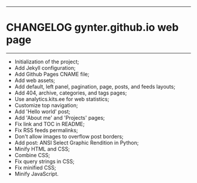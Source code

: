 ------------------------------------------------------------------------
CHANGELOG gynter.github.io web page
========================================================================
------------------------------------------------------------------------

- Initialization of the project;
- Add Jekyll configuration;
- Add Github Pages CNAME file;
- Add web assets;
- Add default, left panel, pagination, page, posts, and feeds layouts;
- Add 404, archive, categories, and tags pages;
- Use analytics.kits.ee for web statistics;
- Customize top navigation;
- Add 'Hello world' post;
- Add 'About me' and 'Projects' pages;
- Fix link and TOC in README;
- Fix RSS feeds permalinks;
- Don't allow images to overflow post borders;
- Add post: ANSI Select Graphic Rendition in Python;
- Minify HTML and CSS;
- Combine CSS;
- Fix query strings in CSS;
- Fix minified CSS;
- Minify JavaScript.

